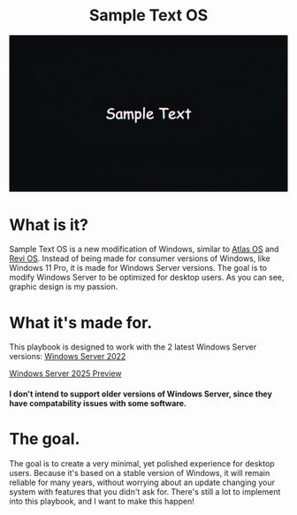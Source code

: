 <h1 align="center">Sample Text OS</h1>

<a align="center"><img src="https://raw.githubusercontent.com/Sample-Text-OS/Sample-Text-OS/main/Playbook/Executables/Web/Wallpaper/Windows/sample-text-1080.png" alt="Sample Text" width="1920"></a>

<h1>What is it?</h1>

Sample Text OS is a new modification of Windows, similar to [Atlas OS](https://github.com/Atlas-OS/Atlas) and [Revi OS](https://github.com/meetrevision/playbook). Instead of being made for consumer versions of Windows, like Windows 11 Pro, it is made for Windows Server versions. The goal is to modify Windows Server to be optimized for desktop users. As you can see, graphic design is my passion.

<h1>What it's made for.</h1>

This playbook is designed to work with the 2 latest Windows Server versions:
[Windows Server 2022](https://www.microsoft.com/en-us/evalcenter/download-windows-server-2022)

[Windows Server 2025 Preview](https://www.microsoft.com/en-us/evalcenter/download-windows-server-2025)

#### I don't intend to support older versions of Windows Server, since they have compatability issues with some software.

<h1>The goal.</h1>

The goal is to create a very minimal, yet polished experience for desktop users. Because it's based on a stable version of Windows, it will remain reliable for many years, without worrying about an update changing your system with features that you didn't ask for. There's still a lot to implement into this playbook, and I want to make this happen!
